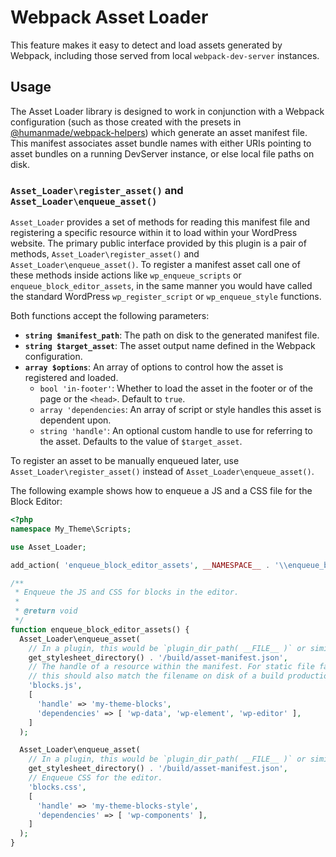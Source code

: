 # Webpack Asset Loader

This feature makes it easy to detect and load assets generated by Webpack, including those served from local `webpack-dev-server` instances.

## Usage

The Asset Loader library is designed to work in conjunction with a Webpack configuration (such as those created with the presets in [@humanmade/webpack-helpers](https://github.com/humanmade/webpack-helpers)) which generate an asset manifest file. This manifest associates asset bundle names with either URIs pointing to asset bundles on a running DevServer instance, or else local file paths on disk.

### `Asset_Loader\register_asset()` and `Asset_Loader\enqueue_asset()`

`Asset_Loader` provides a set of methods for reading this manifest file and registering a specific resource within it to load within your WordPress website. The primary public interface provided by this plugin is a pair of methods, `Asset_Loader\register_asset()` and `Asset_Loader\enqueue_asset()`. To register a manifest asset call one of these methods inside actions like `wp_enqueue_scripts` or `enqueue_block_editor_assets`, in the same manner you would have called the standard WordPress `wp_register_script` or `wp_enqueue_style` functions.

Both functions accept the following parameters:

- **`string $manifest_path`**: The path on disk to the generated manifest file.
- **`string $target_asset`**: The asset output name defined in the Webpack configuration.
- **`array $options`**: An array of options to control how the asset is registered and loaded.
   - `bool 'in-footer'`: Whether to load the asset in the footer or of the page or the `<head>`. Default to `true`.
   - `array 'dependencies`: An array of script or style handles this asset is dependent upon.
   - `string 'handle'`: An optional custom handle to use for referring to the asset. Defaults to the value of `$target_asset`.


To register an asset to be manually enqueued later, use `Asset_Loader\register_asset()` instead of `Asset_Loader\enqueue_asset()`.

The following example shows how to enqueue a JS and a CSS file for the Block Editor:

```php
<?php
namespace My_Theme\Scripts;

use Asset_Loader;

add_action( 'enqueue_block_editor_assets', __NAMESPACE__ . '\\enqueue_block_editor_assets' );

/**
 * Enqueue the JS and CSS for blocks in the editor.
 *
 * @return void
 */
function enqueue_block_editor_assets() {
  Asset_Loader\enqueue_asset(
    // In a plugin, this would be `plugin_dir_path( __FILE__ )` or similar.
    get_stylesheet_directory() . '/build/asset-manifest.json',
    // The handle of a resource within the manifest. For static file fallbacks,
    // this should also match the filename on disk of a build production asset.
    'blocks.js',
    [
      'handle' => 'my-theme-blocks',
      'dependencies' => [ 'wp-data', 'wp-element', 'wp-editor' ],
    ]
  );

  Asset_Loader\enqueue_asset(
    // In a plugin, this would be `plugin_dir_path( __FILE__ )` or similar.
    get_stylesheet_directory() . '/build/asset-manifest.json',
    // Enqueue CSS for the editor.
    'blocks.css',
    [
      'handle' => 'my-theme-blocks-style',
      'dependencies' => [ 'wp-components' ],
    ]
  );
}
```
